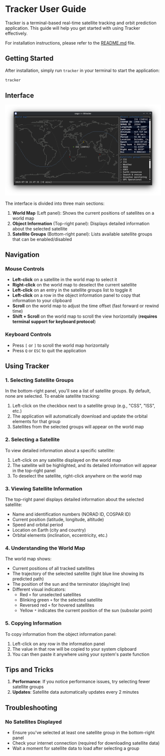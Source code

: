 # Tracker User Guide

Tracker is a terminal-based real-time satellite tracking and orbit prediction application. This guide will help you get started with using Tracker effectively.

For installation instructions, please refer to the [README.md](../README.md#installation) file.

## Getting Started

After installation, simply run `tracker` in your terminal to start the application:

```bash
tracker
```

## Interface

![Interface](screenshot.png)

The interface is divided into three main sections:

1. **World Map** (Left panel): Shows the current positions of satellites on a world map
2. **Object Information** (Top-right panel): Displays detailed information about the selected satellite
3. **Satellite Groups** (Bottom-right panel): Lists available satellite groups that can be enabled/disabled

## Navigation

### Mouse Controls

- **Left-click** on a satellite in the world map to select it
- **Right-click** on the world map to deselect the current satellite
- **Left-click** on an entry in the satellite groups list to toggle it
- **Left-click** on a row in the object information panel to copy that information to your clipboard
- **Scroll** on the world map to adjust the time offset (fast forward or rewind time)
- **Shift + Scroll** on the world map to scroll the view horizontally (**requires terminal support for keyboard protocol**)

### Keyboard Controls

- Press `[` or `]` to scroll the world map horizontally
- Press `Q` or `ESC` to quit the application

## Using Tracker

### 1. Selecting Satellite Groups

In the bottom-right panel, you'll see a list of satellite groups. By default, none are selected. To enable satellite tracking:

1. Left-click on the checkbox next to a satellite group (e.g., "CSS", "ISS", etc.)
2. The application will automatically download and update the orbital elements for that group
3. Satellites from the selected groups will appear on the world map

### 2. Selecting a Satellite

To view detailed information about a specific satellite:

1. Left-click on any satellite displayed on the world map
2. The satellite will be highlighted, and its detailed information will appear in the top-right panel
3. To deselect the satellite, right-click anywhere on the world map

### 3. Viewing Satellite Information

The top-right panel displays detailed information about the selected satellite:

- Name and identification numbers (NORAD ID, COSPAR ID)
- Current position (latitude, longitude, altitude)
- Speed and orbital period
- Location on Earth (city and country)
- Orbital elements (inclination, eccentricity, etc.)

### 4. Understanding the World Map

The world map shows:

- Current positions of all tracked satellites
- The trajectory of the selected satellite (light blue line showing its predicted path)
- The position of the sun and the terminator (day/night line)
- Different visual indicators:
  - Red `+` for unselected satellites
  - Blinking green `+` for the selected satellite
  - Reversed red `+` for hovered satellites
  - Yellow `*` indicates the current position of the sun (subsolar point)

### 5. Copying Information

To copy information from the object information panel:

1. Left-click on any row in the information panel
2. The value in that row will be copied to your system clipboard
3. You can then paste it anywhere using your system's paste function

## Tips and Tricks

1. **Performance**: If you notice performance issues, try selecting fewer satellite groups
2. **Updates**: Satellite data automatically updates every 2 minutes

## Troubleshooting

### No Satellites Displayed

- Ensure you've selected at least one satellite group in the bottom-right panel
- Check your internet connection (required for downloading satellite data)
- Wait a moment for satellite data to load after selecting a group
